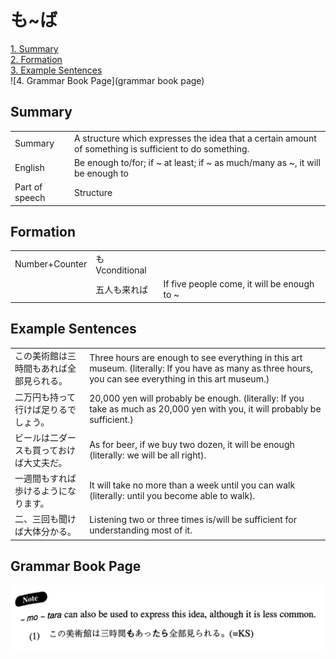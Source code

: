 # も~ば

[1. Summary](#summary)<br>
[2. Formation](#formation)<br>
[3. Example Sentences](#example-sentences)<br>
![4. Grammar Book Page](grammar book page)<br>


## Summary

<table><tr>   <td>Summary</td>   <td>A structure which expresses the idea that a certain amount of something is sufficient to do something.</td></tr><tr>   <td>English</td>   <td>Be enough to/for; if ~ at least; if ~ as much/many as ~, it will be enough to</td></tr><tr>   <td>Part of speech</td>   <td>Structure</td></tr></table>

## Formation

<table class="table"><tbody><tr class="tr head"><td class="td"><span class="bold">Number+Counter</span></td><td class="td"><span class="concept">も</span><span>Vconditional</span></td><td class="td"></td></tr><tr class="tr"><td class="td"></td><td class="td"><span>五人</span><span class="concept">も</span><span>来</span><span class="concept">れば</span></td><td class="td"><span>If five people come, it will be enough to ~</span></td></tr></tbody></table>

## Example Sentences

<table><tr>   <td>この美術館は三時間もあれば全部見られる。</td>   <td>Three hours are enough to see everything in this art museum. (literally: If you have as many as three hours, you can see everything in this art museum.)</td></tr><tr>   <td>二万円も持って行けば足りるでしょう。</td>   <td>20,000 yen will probably be enough. (literally: If you take as much as 20,000 yen with you, it will probably be sufficient.)</td></tr><tr>   <td>ビールは二ダースも買っておけば大丈夫だ。</td>   <td>As for beer, if we buy two dozen, it will be enough (literally: we will be all right).</td></tr><tr>   <td>一週間もすれば歩けるようになります。</td>   <td>It will take no more than a week until you can walk (literally: until you become able to walk).</td></tr><tr>   <td>二、三回も聞けば大体分かる。</td>   <td>Listening two or three times is/will be sufficient for understanding most of it.</td></tr></table>

## Grammar Book Page

![](../img/Intermediateも～ば.png)

